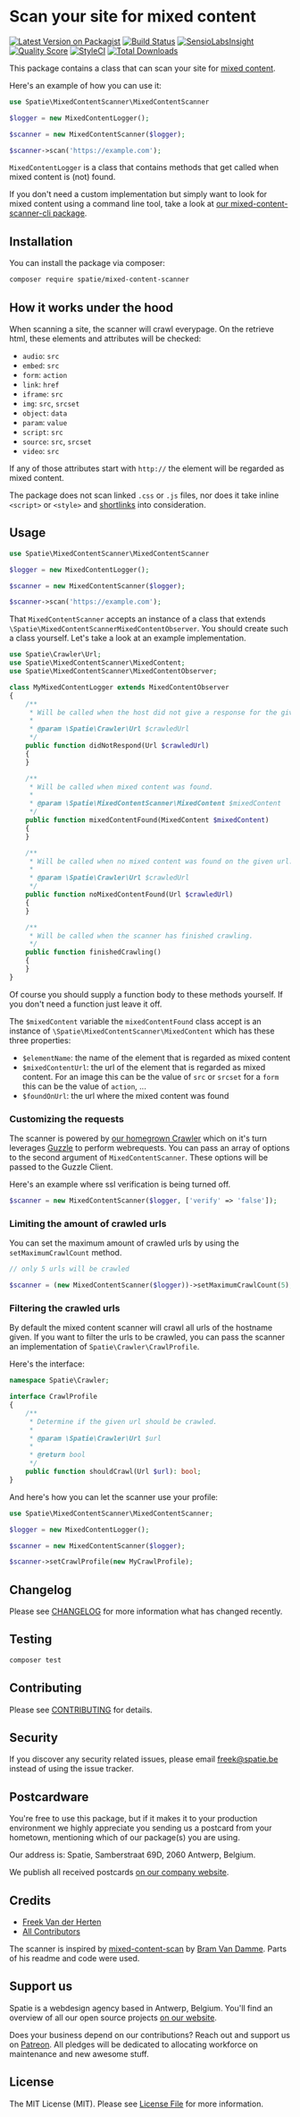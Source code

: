 # Scan your site for mixed content

[![Latest Version on Packagist](https://img.shields.io/packagist/v/spatie/mixed-content-scanner.svg?style=flat-square)](https://packagist.org/packages/spatie/mixed-content-scanner)
[![Build Status](https://img.shields.io/travis/spatie/mixed-content-scanner/master.svg?style=flat-square)](https://travis-ci.org/spatie/mixed-content-scanner)
[![SensioLabsInsight](https://img.shields.io/sensiolabs/i/7a85bc21-0d7b-4b0d-875d-da5c5dcb853e.svg?style=flat-square)](https://insight.sensiolabs.com/projects/7a85bc21-0d7b-4b0d-875d-da5c5dcb853e)
[![Quality Score](https://img.shields.io/scrutinizer/g/spatie/mixed-content-scanner.svg?style=flat-square)](https://scrutinizer-ci.com/g/spatie/mixed-content-scanner)
[![StyleCI](https://styleci.io/repos/28050386/shield?branch=master)](https://styleci.io/repos/28050386)
[![Total Downloads](https://img.shields.io/packagist/dt/spatie/mixed-content-scanner.svg?style=flat-square)](https://packagist.org/packages/spatie/mixed-content-scanner)

This package contains a class that can scan your site for [mixed content](https://developer.mozilla.org/en-US/docs/Web/Security/Mixed_content).

Here's an example of how you can use it:

```php
use Spatie\MixedContentScanner\MixedContentScanner

$logger = new MixedContentLogger();

$scanner = new MixedContentScanner($logger);

$scanner->scan('https://example.com');
```

`MixedContentLogger` is a class that contains methods that get called when mixed content is (not) found. 

If you don't need a custom implementation but simply want to look for mixed content using a command line tool, take a look at [our mixed-content-scanner-cli package](https://github.com/spatie/mixed-content-scanner-cli).

## Installation

You can install the package via composer:

```bash
composer require spatie/mixed-content-scanner
```

## How it works under the hood

When scanning a site, the scanner will crawl everypage. On the retrieve html, these elements and attributes will be checked:

- `audio`: `src`
- `embed`: `src`
- `form`: `action`
- `link`: `href`
- `iframe`: `src`
- `img`: `src`, `srcset`
- `object`: `data`
- `param`: `value`
- `script`: `src`
- `source`: `src`, `srcset`
- `video`: `src`

If any of those attributes start with `http://` the element will be regarded as mixed content.

The package does not scan linked `.css` or `.js` files, nor does it take inline `<script>` or `<style>` and [shortlinks](http://microformats.org/wiki/rel-shortlink) into consideration.

## Usage

```php
use Spatie\MixedContentScanner\MixedContentScanner

$logger = new MixedContentLogger();

$scanner = new MixedContentScanner($logger);

$scanner->scan('https://example.com');
```

That `MixedContentScanner` accepts an instance of a class that extends `\Spatie\MixedContentScannerMixedContentObserver`. You should create such a class yourself. Let's take a look at an example implementation.

```php
use Spatie\Crawler\Url;
use Spatie\MixedContentScanner\MixedContent;
use Spatie\MixedContentScanner\MixedContentObserver;

class MyMixedContentLogger extends MixedContentObserver
{
    /**
     * Will be called when the host did not give a response for the given url.
     * 
     * @param \Spatie\Crawler\Url $crawledUrl
     */
    public function didNotRespond(Url $crawledUrl)
    {
    }

    /**
     * Will be called when mixed content was found.
     * 
     * @param \Spatie\MixedContentScanner\MixedContent $mixedContent
     */
    public function mixedContentFound(MixedContent $mixedContent)
    {
    }

    /**
     * Will be called when no mixed content was found on the given url.
     * 
     * @param \Spatie\Crawler\Url $crawledUrl
     */
    public function noMixedContentFound(Url $crawledUrl)
    {
    }

    /**
     * Will be called when the scanner has finished crawling.
     */
    public function finishedCrawling()
    {
    }
}
```

Of course you should supply a function body to these methods yourself. If you don't need a function just leave it off.

The `$mixedContent` variable the `mixedContentFound` class accept is an instance of `\Spatie\MixedContentScanner\MixedContent` which has these three properties:

- `$elementName`: the name of the element that is regarded as mixed content
- `$mixedContentUrl`: the url of the element that is regarded as mixed content. For an image this can be the value of `src` or `srcset` for a `form` this can be the value of `action`, ...
- `$foundOnUrl`: the url where the mixed content was found

### Customizing the requests

The scanner is powered by [our homegrown Crawler](https://github.com/spatie/crawler) which on it's turn leverages [Guzzle](http://docs.guzzlephp.org/en/stable/) to perform webrequests.
You can pass an array of options to the second argument of `MixedContentScanner`. These options will be passed to the Guzzle Client. 

Here's an example where ssl verification is being turned off.

```php
$scanner = new MixedContentScanner($logger, ['verify' => 'false']);
```

### Limiting the amount of crawled urls

You can set the maximum amount of crawled urls by using the `setMaximumCrawlCount` method.

```php
// only 5 urls will be crawled

$scanner = (new MixedContentScanner($logger))->setMaximumCrawlCount(5);
```

### Filtering the crawled urls

By default the mixed content scanner will crawl all urls of the hostname given. If you want to filter the urls to be crawled, you can pass the scanner an implementation of `Spatie\Crawler\CrawlProfile`.

Here's the interface:

```php
namespace Spatie\Crawler;

interface CrawlProfile
{
    /**
     * Determine if the given url should be crawled.
     *
     * @param \Spatie\Crawler\Url $url
     *
     * @return bool
     */
    public function shouldCrawl(Url $url): bool;
}
```

And here's how you can let the scanner use your profile:

```php
use Spatie\MixedContentScanner\MixedContentScanner;

$logger = new MixedContentLogger();

$scanner = new MixedContentScanner($logger);

$scanner->setCrawlProfile(new MyCrawlProfile);
```

## Changelog

Please see [CHANGELOG](CHANGELOG.md) for more information what has changed recently.

## Testing

``` bash
composer test
```

## Contributing

Please see [CONTRIBUTING](CONTRIBUTING.md) for details.

## Security

If you discover any security related issues, please email freek@spatie.be instead of using the issue tracker.

## Postcardware

You're free to use this package, but if it makes it to your production environment we highly appreciate you sending us a postcard from your hometown, mentioning which of our package(s) you are using.

Our address is: Spatie, Samberstraat 69D, 2060 Antwerp, Belgium.

We publish all received postcards [on our company website](https://spatie.be/en/opensource/postcards).

## Credits

- [Freek Van der Herten](https://github.com/freekmurze)
- [All Contributors](../../contributors)

The scanner is inspired by [mixed-content-scan](https://github.com/bramus/mixed-content-scan) by [Bram Van Damme](https://github.com/bramus). Parts of his readme and code were used.

## Support us

Spatie is a webdesign agency based in Antwerp, Belgium. You'll find an overview of all our open source projects [on our website](https://spatie.be/opensource).

Does your business depend on our contributions? Reach out and support us on [Patreon](https://www.patreon.com/spatie). 
All pledges will be dedicated to allocating workforce on maintenance and new awesome stuff.


## License

The MIT License (MIT). Please see [License File](LICENSE.md) for more information.
